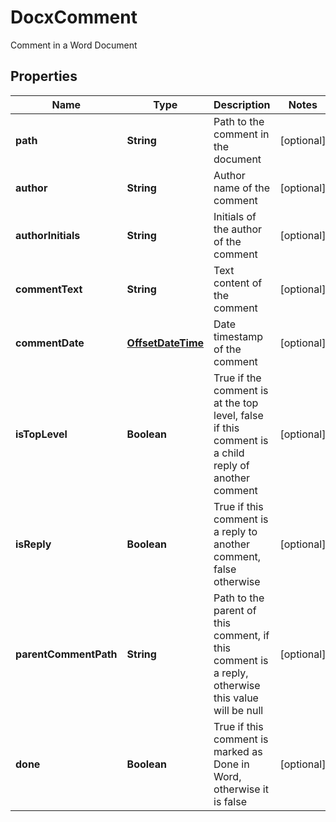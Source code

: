 

# DocxComment

Comment in a Word Document
## Properties

Name | Type | Description | Notes
------------ | ------------- | ------------- | -------------
**path** | **String** | Path to the comment in the document |  [optional]
**author** | **String** | Author name of the comment |  [optional]
**authorInitials** | **String** | Initials of the author of the comment |  [optional]
**commentText** | **String** | Text content of the comment |  [optional]
**commentDate** | [**OffsetDateTime**](OffsetDateTime.md) | Date timestamp of the comment |  [optional]
**isTopLevel** | **Boolean** | True if the comment is at the top level, false if this comment is a child reply of another comment |  [optional]
**isReply** | **Boolean** | True if this comment is a reply to another comment, false otherwise |  [optional]
**parentCommentPath** | **String** | Path to the parent of this comment, if this comment is a reply, otherwise this value will be null |  [optional]
**done** | **Boolean** | True if this comment is marked as Done in Word, otherwise it is false |  [optional]



